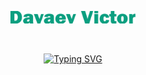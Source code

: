 <p align="center" style="size:100px;">
  <img src="https://github.com/MikLomonosov/MikLomonosov/blob/main/Content/ahhhhh.png" height="40%" width="40%"/>
</p>
<br>
<p align="center">
  <a href="https://git.io/typing-svg"><img src="https://readme-typing-svg.demolab.com?font=Franklin+Gothic+Heavy&weight=700&size=30&duration=6000&pause=1000&color=0B9F80&center=true&width=435&lines=Welcome+to+my+profile" alt="Typing SVG" />
  </a>
</p>

